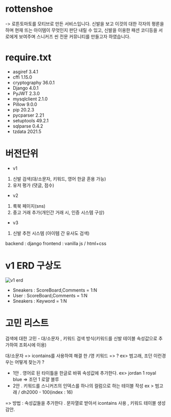 # rottenshoe

-> 로튼토마토를 모티브로 만든 서비스입니다. 
  신발을 보고 이것의 대한 각자의 평론을 하며 현재 뜨는 아이템이 무엇인지 판단 내릴 수 있고, 신발을 이용한 패션 코디등을 서로에게 보여주며 스니커즈 씬 전문 커뮤니티를 만들고자 하였습니다.

# require.txt
- asgiref      3.4.1
- cffi         1.15.0
- cryptography 36.0.1
- Django       4.0.1
- PyJWT        2.3.0
- mysqlclient  2.1.0
- Pillow       9.0.0
- pip          20.2.3
- pycparser    2.21
- setuptools   49.2.1
- sqlparse     0.4.2
- tzdata       2021.5

# 버전단위 
- v1 
1) 신발 검색(대/소문자, 키워드, 영어 한글 혼용 가능)
2) 유저 평가 (댓글, 점수)

- v2
1) 룩북 페이지(sns)
2) 중고 거래 추가(개인간 거래 시, 인증 시스템 구상)

- v3
1) 신발 추천 시스템 (아이템 간 유사도 검색)


backend : django
frontend : vanilla js / html+css



# v1 ERD 구상도



![v1 erd](https://user-images.githubusercontent.com/23503161/149322145-2cc8da7e-0461-45a0-9d82-ce6143749528.PNG)


- Sneakers : ScoreBoard,Comments = 1:N
- User : ScoreBoard,Comments = 1:N
- Sneakers : Keyword = 1:N

# 고민 리스트

검색에 대한 고민 - 대/소문자 , 키워드 검색 방식(키워드를 신발 테이블 속성값으로 추가하여 조회시에 이용)

대/소문자 => icontains를 사용하여 해결
한 /영 키워드 => ? ex> 범고래, 조던 이런경우는 어떻게 찾는가 ? 


- 1안 . 영어로 된 타이틀을 한글로 바꿔 속성값에 추가한다. ex> jordan 1 royal blue => 조던 1 로얄 블루
- 2안 . 키워드를 스니커즈의 인덱스를 하나의 컬럼으로 하는 테이블 작성 ex > 범고래 / dh2000 - 100(index : 16)


=> 방법 : 속성값들을 추가한다 . 문자열로 받아서 icontains 사용 , 키워드 테이블 생성 감안.

